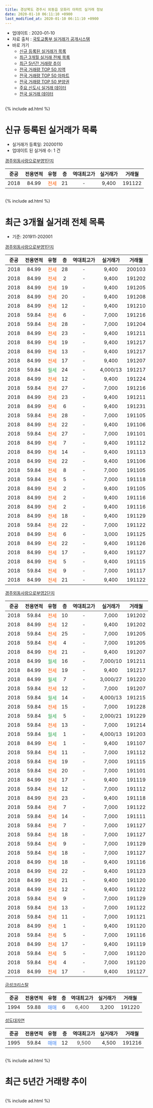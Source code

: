 ```yaml
---
title: 경상북도 경주시 외동읍 모화리 아파트 실거래 정보
date: 2020-01-10 06:11:10 +0900
last_modified_at: 2020-01-10 06:11:10 +0900
---
```


* 업데이트 : 2020-01-10
* 자료 출처 : [국토교통부 실거래가 공개시스템](http://rt.molit.go.kr)
* 바로 가기
    * [신규 등록된 실거래가 목록](#신규-등록된-실거래가-목록)
    * [최근 3개월 실거래 전체 목록](#최근-3개월-실거래-전체-목록)
    * [최근 5년간 거래량 추이](#최근-5년간-거래량-추이)
    * [전국 거래량 TOP 50 지역](https://inasie.github.io/apt-trade-info/최근-3개월-전국에서-가장-거래가-많이-발생한-지역)
    * [전국 거래량 TOP 50 아파트](https://inasie.github.io/apt-trade-info/최근-3개월-전국에서-가장-거래가-많이-발생한-아파트)
    * [전국 거래량 TOP 50 분양권](https://inasie.github.io/apt-trade-info/최근-3개월-전국에서-가장-거래가-많이-발생한-분양권)
    * [주요 신도시 실거래 데이터](https://inasie.github.io/apt-trade-info/주요-신도시)
    * [전국 실거래 데이터](https://inasie.github.io/apt-trade-info/전국)
<br>
{% include ad.html %}
<br>

# 신규 등록된 실거래가 목록
* 실거래가 등록일: 20200110
* 업데이트 된 실거래 수: 1 건


[경주외동사랑으로부영1단지](https://search.naver.com/search.naver?query=%EA%B2%BD%EC%83%81%EB%B6%81%EB%8F%84+%EA%B2%BD%EC%A3%BC%EC%8B%9C+%EC%99%B8%EB%8F%99%EC%9D%8D+%EB%AA%A8%ED%99%94%EB%A6%AC+%EA%B2%BD%EC%A3%BC%EC%99%B8%EB%8F%99%EC%82%AC%EB%9E%91%EC%9C%BC%EB%A1%9C%EB%B6%80%EC%98%811%EB%8B%A8%EC%A7%80)

|준공|전용면적|유형|층|역대최고가|실거래가|거래월|
|:---:|:---:|:---:|:---:|:---:|:---:|:---:|
|2018|84.99|<span style="color:#ff5a00">전세</span>|21|<span style="color:#444444">-</span>|9,400|191122|


<br>
{% include ad.html %}
<br>

# 최근 3개월 실거래 전체 목록
* 기준: 201911-202001


[경주외동사랑으로부영1단지](https://search.naver.com/search.naver?query=%EA%B2%BD%EC%83%81%EB%B6%81%EB%8F%84+%EA%B2%BD%EC%A3%BC%EC%8B%9C+%EC%99%B8%EB%8F%99%EC%9D%8D+%EB%AA%A8%ED%99%94%EB%A6%AC+%EA%B2%BD%EC%A3%BC%EC%99%B8%EB%8F%99%EC%82%AC%EB%9E%91%EC%9C%BC%EB%A1%9C%EB%B6%80%EC%98%811%EB%8B%A8%EC%A7%80)

|준공|전용면적|유형|층|역대최고가|실거래가|거래월|
|:---:|:---:|:---:|:---:|:---:|:---:|:---:|
|2018|84.99|<span style="color:#ff5a00">전세</span>|28|<span style="color:#444444">-</span>|9,400|200103|
|2018|84.99|<span style="color:#ff5a00">전세</span>|2|<span style="color:#444444">-</span>|9,400|191202|
|2018|84.99|<span style="color:#ff5a00">전세</span>|19|<span style="color:#444444">-</span>|9,400|191205|
|2018|84.99|<span style="color:#ff5a00">전세</span>|20|<span style="color:#444444">-</span>|9,400|191208|
|2018|84.99|<span style="color:#ff5a00">전세</span>|12|<span style="color:#444444">-</span>|9,400|191210|
|2018|59.84|<span style="color:#ff5a00">전세</span>|6|<span style="color:#444444">-</span>|7,000|191216|
|2018|59.84|<span style="color:#ff5a00">전세</span>|28|<span style="color:#444444">-</span>|7,000|191204|
|2018|84.99|<span style="color:#ff5a00">전세</span>|23|<span style="color:#444444">-</span>|9,400|191211|
|2018|84.99|<span style="color:#ff5a00">전세</span>|19|<span style="color:#444444">-</span>|9,400|191217|
|2018|84.99|<span style="color:#ff5a00">전세</span>|13|<span style="color:#444444">-</span>|9,400|191217|
|2018|84.99|<span style="color:#ff5a00">전세</span>|17|<span style="color:#444444">-</span>|9,400|191207|
|2018|59.84|<span style="color:#34a853">월세</span>|24|<span style="color:#444444">-</span>|4,000/13|191217|
|2018|84.99|<span style="color:#ff5a00">전세</span>|12|<span style="color:#444444">-</span>|9,400|191224|
|2018|59.84|<span style="color:#ff5a00">전세</span>|27|<span style="color:#444444">-</span>|7,000|191216|
|2018|84.99|<span style="color:#ff5a00">전세</span>|23|<span style="color:#444444">-</span>|9,400|191211|
|2018|84.99|<span style="color:#ff5a00">전세</span>|6|<span style="color:#444444">-</span>|9,400|191231|
|2018|59.84|<span style="color:#ff5a00">전세</span>|28|<span style="color:#444444">-</span>|7,000|191105|
|2018|84.99|<span style="color:#ff5a00">전세</span>|22|<span style="color:#444444">-</span>|9,400|191106|
|2018|59.84|<span style="color:#ff5a00">전세</span>|27|<span style="color:#444444">-</span>|7,000|191101|
|2018|84.99|<span style="color:#ff5a00">전세</span>|7|<span style="color:#444444">-</span>|9,400|191112|
|2018|84.99|<span style="color:#ff5a00">전세</span>|14|<span style="color:#444444">-</span>|9,400|191113|
|2018|84.99|<span style="color:#ff5a00">전세</span>|22|<span style="color:#444444">-</span>|9,400|191106|
|2018|59.84|<span style="color:#ff5a00">전세</span>|8|<span style="color:#444444">-</span>|7,000|191105|
|2018|59.84|<span style="color:#ff5a00">전세</span>|5|<span style="color:#444444">-</span>|7,000|191118|
|2018|84.99|<span style="color:#ff5a00">전세</span>|2|<span style="color:#444444">-</span>|9,400|191105|
|2018|84.99|<span style="color:#ff5a00">전세</span>|2|<span style="color:#444444">-</span>|9,400|191116|
|2018|84.99|<span style="color:#ff5a00">전세</span>|2|<span style="color:#444444">-</span>|9,400|191116|
|2018|84.99|<span style="color:#ff5a00">전세</span>|18|<span style="color:#444444">-</span>|9,400|191129|
|2018|59.84|<span style="color:#ff5a00">전세</span>|22|<span style="color:#444444">-</span>|7,000|191122|
|2018|84.99|<span style="color:#ff5a00">전세</span>|6|<span style="color:#444444">-</span>|3,000|191125|
|2018|84.99|<span style="color:#ff5a00">전세</span>|22|<span style="color:#444444">-</span>|9,400|191126|
|2018|84.99|<span style="color:#ff5a00">전세</span>|17|<span style="color:#444444">-</span>|9,400|191127|
|2018|84.99|<span style="color:#ff5a00">전세</span>|5|<span style="color:#444444">-</span>|9,400|191115|
|2018|59.84|<span style="color:#ff5a00">전세</span>|9|<span style="color:#444444">-</span>|7,000|191117|
|2018|84.99|<span style="color:#ff5a00">전세</span>|21|<span style="color:#444444">-</span>|9,400|191122|

[경주외동사랑으로부영2단지](https://search.naver.com/search.naver?query=%EA%B2%BD%EC%83%81%EB%B6%81%EB%8F%84+%EA%B2%BD%EC%A3%BC%EC%8B%9C+%EC%99%B8%EB%8F%99%EC%9D%8D+%EB%AA%A8%ED%99%94%EB%A6%AC+%EA%B2%BD%EC%A3%BC%EC%99%B8%EB%8F%99%EC%82%AC%EB%9E%91%EC%9C%BC%EB%A1%9C%EB%B6%80%EC%98%812%EB%8B%A8%EC%A7%80)

|준공|전용면적|유형|층|역대최고가|실거래가|거래월|
|:---:|:---:|:---:|:---:|:---:|:---:|:---:|
|2018|59.84|<span style="color:#ff5a00">전세</span>|10|<span style="color:#444444">-</span>|7,000|191202|
|2018|84.99|<span style="color:#ff5a00">전세</span>|12|<span style="color:#444444">-</span>|9,400|191202|
|2018|59.84|<span style="color:#ff5a00">전세</span>|25|<span style="color:#444444">-</span>|7,000|191205|
|2018|59.84|<span style="color:#ff5a00">전세</span>|4|<span style="color:#444444">-</span>|7,000|191205|
|2018|84.99|<span style="color:#ff5a00">전세</span>|21|<span style="color:#444444">-</span>|9,400|191207|
|2018|84.99|<span style="color:#34a853">월세</span>|16|<span style="color:#444444">-</span>|7,000/10|191211|
|2018|84.99|<span style="color:#ff5a00">전세</span>|19|<span style="color:#444444">-</span>|9,400|191217|
|2018|84.99|<span style="color:#34a853">월세</span>|7|<span style="color:#444444">-</span>|3,000/27|191220|
|2018|59.84|<span style="color:#ff5a00">전세</span>|12|<span style="color:#444444">-</span>|7,000|191207|
|2018|59.84|<span style="color:#34a853">월세</span>|14|<span style="color:#444444">-</span>|4,000/13|191215|
|2018|59.84|<span style="color:#ff5a00">전세</span>|15|<span style="color:#444444">-</span>|7,000|191228|
|2018|59.84|<span style="color:#34a853">월세</span>|5|<span style="color:#444444">-</span>|2,000/21|191229|
|2018|59.84|<span style="color:#ff5a00">전세</span>|13|<span style="color:#444444">-</span>|7,000|191214|
|2018|59.84|<span style="color:#34a853">월세</span>|1|<span style="color:#444444">-</span>|4,000/13|191203|
|2018|84.99|<span style="color:#ff5a00">전세</span>|1|<span style="color:#444444">-</span>|9,400|191107|
|2018|59.84|<span style="color:#ff5a00">전세</span>|11|<span style="color:#444444">-</span>|7,000|191112|
|2018|59.84|<span style="color:#ff5a00">전세</span>|19|<span style="color:#444444">-</span>|7,000|191115|
|2018|59.84|<span style="color:#ff5a00">전세</span>|20|<span style="color:#444444">-</span>|7,000|191101|
|2018|84.99|<span style="color:#ff5a00">전세</span>|17|<span style="color:#444444">-</span>|9,400|191119|
|2018|59.84|<span style="color:#ff5a00">전세</span>|12|<span style="color:#444444">-</span>|7,000|191112|
|2018|84.99|<span style="color:#ff5a00">전세</span>|23|<span style="color:#444444">-</span>|9,400|191118|
|2018|59.84|<span style="color:#ff5a00">전세</span>|7|<span style="color:#444444">-</span>|7,000|191122|
|2018|59.84|<span style="color:#ff5a00">전세</span>|14|<span style="color:#444444">-</span>|7,000|191111|
|2018|59.84|<span style="color:#ff5a00">전세</span>|7|<span style="color:#444444">-</span>|7,000|191127|
|2018|59.84|<span style="color:#ff5a00">전세</span>|18|<span style="color:#444444">-</span>|7,000|191127|
|2018|59.84|<span style="color:#ff5a00">전세</span>|9|<span style="color:#444444">-</span>|7,000|191129|
|2018|59.84|<span style="color:#ff5a00">전세</span>|18|<span style="color:#444444">-</span>|7,000|191127|
|2018|84.99|<span style="color:#ff5a00">전세</span>|18|<span style="color:#444444">-</span>|9,400|191116|
|2018|84.99|<span style="color:#ff5a00">전세</span>|22|<span style="color:#444444">-</span>|9,400|191123|
|2018|84.99|<span style="color:#ff5a00">전세</span>|21|<span style="color:#444444">-</span>|9,400|191120|
|2018|84.99|<span style="color:#ff5a00">전세</span>|12|<span style="color:#444444">-</span>|9,400|191122|
|2018|59.84|<span style="color:#ff5a00">전세</span>|9|<span style="color:#444444">-</span>|7,000|191129|
|2018|59.84|<span style="color:#ff5a00">전세</span>|13|<span style="color:#444444">-</span>|7,000|191122|
|2018|59.84|<span style="color:#ff5a00">전세</span>|11|<span style="color:#444444">-</span>|7,000|191121|
|2018|84.99|<span style="color:#ff5a00">전세</span>|1|<span style="color:#444444">-</span>|9,400|191120|
|2018|59.84|<span style="color:#ff5a00">전세</span>|5|<span style="color:#444444">-</span>|7,000|191116|
|2018|84.99|<span style="color:#ff5a00">전세</span>|17|<span style="color:#444444">-</span>|9,400|191119|
|2018|59.84|<span style="color:#ff5a00">전세</span>|5|<span style="color:#444444">-</span>|7,000|191120|
|2018|59.84|<span style="color:#ff5a00">전세</span>|4|<span style="color:#444444">-</span>|7,000|191120|
|2018|84.99|<span style="color:#ff5a00">전세</span>|17|<span style="color:#444444">-</span>|9,400|191127|


<script async src="//pagead2.googlesyndication.com/pagead/js/adsbygoogle.js"></script>
<!-- 기본 -->
<ins class="adsbygoogle"
     style="display:block"
     data-ad-client="ca-pub-2446590836940007"
     data-ad-slot="1659523306"
     data-ad-format="auto"
     data-full-width-responsive="true"></ins>
<script>
(adsbygoogle = window.adsbygoogle || []).push({});
</script>


[금성크리스탈](https://search.naver.com/search.naver?query=%EA%B2%BD%EC%83%81%EB%B6%81%EB%8F%84+%EA%B2%BD%EC%A3%BC%EC%8B%9C+%EC%99%B8%EB%8F%99%EC%9D%8D+%EB%AA%A8%ED%99%94%EB%A6%AC+%EA%B8%88%EC%84%B1%ED%81%AC%EB%A6%AC%EC%8A%A4%ED%83%88)

|준공|전용면적|유형|층|역대최고가|실거래가|거래월|
|:---:|:---:|:---:|:---:|:---:|:---:|:---:|
|1994|59.88|<span style="color:#4285f3">매매</span>|6|<span style="color:#444444">6,400</span>|3,200|191220|

[성도대자연](https://search.naver.com/search.naver?query=%EA%B2%BD%EC%83%81%EB%B6%81%EB%8F%84+%EA%B2%BD%EC%A3%BC%EC%8B%9C+%EC%99%B8%EB%8F%99%EC%9D%8D+%EB%AA%A8%ED%99%94%EB%A6%AC+%EC%84%B1%EB%8F%84%EB%8C%80%EC%9E%90%EC%97%B0)

|준공|전용면적|유형|층|역대최고가|실거래가|거래월|
|:---:|:---:|:---:|:---:|:---:|:---:|:---:|
|1995|59.84|<span style="color:#4285f3">매매</span>|12|<span style="color:#444444">9,500</span>|4,500|191216|


<br>
{% include ad.html %}
<br>

# 최근 5년간 거래량 추이


<div style="width:100%;">
    <canvas id="deal_progress" height="200"></canvas>
</div>

<script>
new Chart(document.getElementById("deal_progress"), {
    type: 'line',
    data: {
        labels: ['201501','201502','201503','201504','201505','201506','201507','201508','201509','201510','201511','201512','201601','201602','201603','201604','201605','201606','201607','201608','201609','201610','201611','201612','201701','201702','201703','201704','201705','201706','201707','201708','201709','201710','201711','201712','201801','201802','201803','201804','201805','201806','201807','201808','201809','201810','201811','201812','201901','201902','201903','201904','201905','201906','201907','201908','201909','201910','201911','201912','202001'],
        datasets: [{
            label: '매매',
            pointRadius: 1,
            data: [2, 2, 8, 6, 3, 4, 6, 3, 4, 6, 5, 4, 3, 6, 2, 4, 3, 3, 4, 3, 3, 2, 3, 3, 0, 1, 4, 1, 0, 2, 1, 2, 0, 0, 2, 2, 1, 1, 2, 2, 1, 1, 1, 0, 0, 0, 0, 0, 2, 1, 4, 0, 0, 0, 0, 1, 2, 1, 0, 2, 0],
            borderColor: "rgba(255, 201, 14, 1)",
            backgroundColor: "rgba(255, 201, 14, 0.5)",
            fill: false,
            lineTension: 0
        },{
            label: '전월세',
            pointRadius: 1,
            data: [3, 1, 2, 1, 2, 2, 2, 3, 1, 0, 1, 1, 3, 2, 2, 0, 1, 3, 1, 0, 0, 1, 0, 1, 0, 1, 2, 0, 0, 1, 1, 0, 2, 0, 1, 1, 12, 5, 4, 0, 7, 43, 20, 17, 21, 13, 13, 22, 22, 21, 17, 18, 92, 50, 35, 31, 41, 47, 45, 29, 1],
            borderColor: "rgba(0, 141, 185, 1)",
            backgroundColor: "rgba(0, 141, 185, 0.5)",
            fill: false,
            lineTension: 0
        }
        ]
    },
    options: {
        responsive: true,
        title: {
            display: false
        },
        tooltips: {
            mode: 'index',
            intersect: false
        },
        hover: {
            mode: 'nearest',
            intersect: true
        },
        scales: {
            xAxes: [{
                display: true,
                scaleLabel: {
                    display: true,
                    labelString: '년/월'
                }
            }],
            yAxes: [{
                display: true,
                ticks: {
                    suggestedMin: 0,
                },
                scaleLabel: {
                    display: true,
                    labelString: '실거래 수'
                }
            }]
        }
    }
});

</script>


<br>
{% include ad.html %}
<br>

